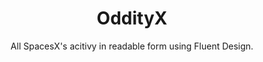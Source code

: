 <h1 align="center">
  OddityX
</h1>
<p align="center">
  All SpacesX's acitivy in readable form using Fluent Design.
</p>
